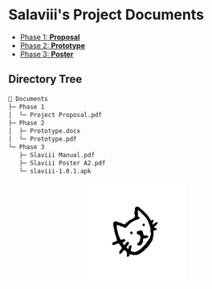 # Salaviii's Project Documents

- [Phase 1: **Proposal**](Phase%201)
- [Phase 2: **Prototype**](Phase%202)
- [Phase 3: **Poster**](Phase%203)

## Directory Tree
```
📁 Documents
├─ Phase 1
│  └─ Project Proposal.pdf
├─ Phase 2
│  ├─ Prototype.docx
│  └─ Prototype.pdf
└─ Phase 3
   ├─ Slaviii Manual.pdf
   ├─ Slaviii Poster A2.pdf
   └─ slaviii-1.0.1.apk
```

<p align="center">
<img src="assets/slaviii-spin.gif" alt="logo">
</p>
